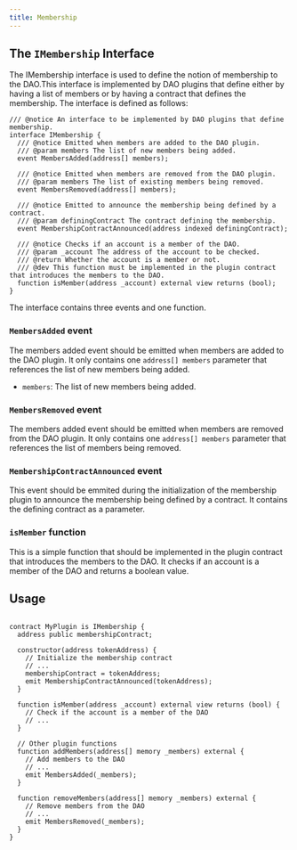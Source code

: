 ```yaml
---
title: Membership
---
```


## The `IMembership` Interface

The IMembership interface is used to define the notion of membership to the DAO.This interface is implemented by DAO plugins that define either by having a list of members or by having a contract that defines the membership.
The interface is defined as follows:

```solidity title=
/// @notice An interface to be implemented by DAO plugins that define membership.
interface IMembership {
  /// @notice Emitted when members are added to the DAO plugin.
  /// @param members The list of new members being added.
  event MembersAdded(address[] members);

  /// @notice Emitted when members are removed from the DAO plugin.
  /// @param members The list of existing members being removed.
  event MembersRemoved(address[] members);

  /// @notice Emitted to announce the membership being defined by a contract.
  /// @param definingContract The contract defining the membership.
  event MembershipContractAnnounced(address indexed definingContract);

  /// @notice Checks if an account is a member of the DAO.
  /// @param _account The address of the account to be checked.
  /// @return Whether the account is a member or not.
  /// @dev This function must be implemented in the plugin contract that introduces the members to the DAO.
  function isMember(address _account) external view returns (bool);
}
```

The interface contains three events and one function.

### `MembersAdded` event

The members added event should be emitted when members are added to the DAO plugin. It only contains one `address[] members` parameter that references the list of new members being added.

- `members`: The list of new members being added.

### `MembersRemoved` event

The members added event should be emitted when members are removed from the DAO plugin. It only contains one `address[] members` parameter that references the list of members being removed.

### `MembershipContractAnnounced` event

This event should be emmited during the initialization of the membership plugin to announce the membership being defined by a contract. It contains the defining contract as a parameter.

### `isMember` function

This is a simple function that should be implemented in the plugin contract that introduces the members to the DAO. It checks if an account is a member of the DAO and returns a boolean value.

## Usage

```solidity

contract MyPlugin is IMembership {
  address public membershipContract;

  constructor(address tokenAddress) {
    // Initialize the membership contract
    // ...
    membershipContract = tokenAddress;
    emit MembershipContractAnnounced(tokenAddress);
  }

  function isMember(address _account) external view returns (bool) {
    // Check if the account is a member of the DAO
    // ...
  }

  // Other plugin functions
  function addMembers(address[] memory _members) external {
    // Add members to the DAO
    // ...
    emit MembersAdded(_members);
  }

  function removeMembers(address[] memory _members) external {
    // Remove members from the DAO
    // ...
    emit MembersRemoved(_members);
  }
}


